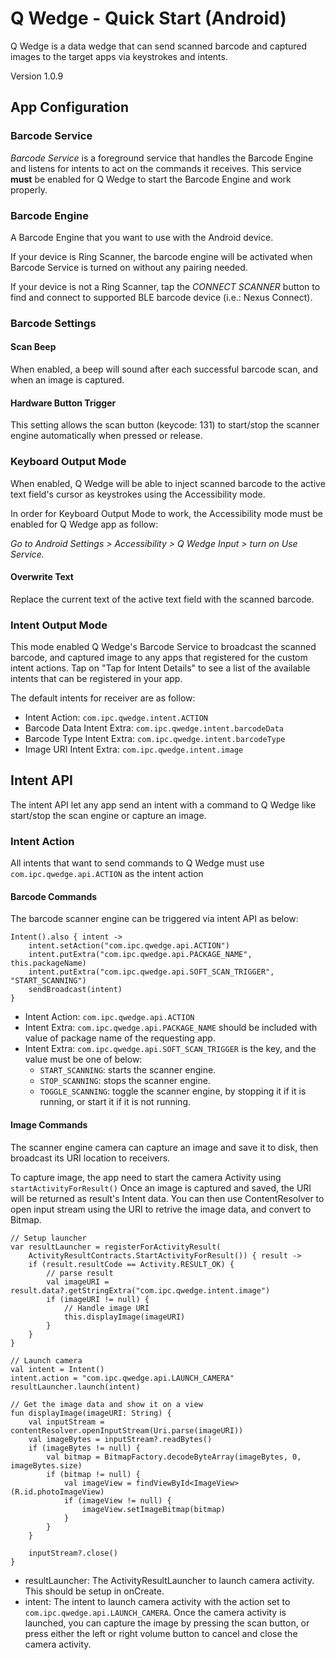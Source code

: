 # Q Wedge - Quick Start (Android) 

Q Wedge is a data wedge that can send scanned barcode and captured images to the target apps via keystrokes and intents.

Version 1.0.9

## App Configuration

### Barcode Service
*Barcode Service* is a foreground service that handles the Barcode Engine and listens for intents to act on the commands it receives. This service **must** be enabled for Q Wedge to start the Barcode Engine and work properly.

### Barcode Engine
A Barcode Engine that you want to use with the Android device.

If your device is Ring Scanner, the barcode engine will be activated when Barcode Service is turned on without any pairing needed.

If your device is not a Ring Scanner, tap the *CONNECT SCANNER* button to find and connect to supported BLE barcode device (i.e.: Nexus Connect). 

### Barcode Settings
#### Scan Beep
When enabled, a beep will sound after each successful barcode scan, and when an image is captured.

#### Hardware Button Trigger
This setting allows the scan button (keycode: 131) to start/stop the scanner engine automatically when pressed or release.

### Keyboard Output Mode
When enabled, Q Wedge will be able to inject scanned barcode to the active text field's cursor as keystrokes using the Accessibility mode. 

In order for Keyboard Output Mode to work, the Accessibility mode must be enabled for Q Wedge app as follow:

*Go to Android Settings > Accessibility > Q Wedge Input > turn on Use Service.*

#### Overwrite Text
Replace the current text of the active text field with the scanned barcode.

### Intent Output Mode
This mode enabled Q Wedge's Barcode Service to broadcast the scanned barcode, and captured image to any apps that registered for the custom intent actions. Tap on "Tap for Intent Details" to see a list of the available intents that can be registered in your app.

The default intents for receiver are as follow:
- Intent Action: `com.ipc.qwedge.intent.ACTION`
- Barcode Data Intent Extra: `com.ipc.qwedge.intent.barcodeData`
- Barcode Type Intent Extra: `com.ipc.qwedge.intent.barcodeType`
- Image URI Intent Extra: `com.ipc.qwedge.intent.image`

## Intent API
The intent API let any app send an intent with a command to Q Wedge like start/stop the scan engine or capture an image.

### Intent Action
All intents that want to send commands to Q Wedge must use `com.ipc.qwedge.api.ACTION` as the intent action

#### Barcode Commands
The barcode scanner engine can be triggered via intent API as below:
```
Intent().also { intent ->
    intent.setAction("com.ipc.qwedge.api.ACTION")
    intent.putExtra("com.ipc.qwedge.api.PACKAGE_NAME", this.packageName)
    intent.putExtra("com.ipc.qwedge.api.SOFT_SCAN_TRIGGER", "START_SCANNING")
    sendBroadcast(intent)
}
```
- Intent Action: `com.ipc.qwedge.api.ACTION`
- Intent Extra: `com.ipc.qwedge.api.PACKAGE_NAME` should be included with value of package name of the requesting app.
- Intent Extra: `com.ipc.qwedge.api.SOFT_SCAN_TRIGGER` is the key, and the value must be one of below:
    - `START_SCANNING`: starts the scanner engine.
    - `STOP_SCANNING`: stops the scanner engine.
    - `TOGGLE_SCANNING`: toggle the scanner engine, by stopping it if it is running, or start it if it is not running.

#### Image Commands
The scanner engine camera can capture an image and save it to disk, then broadcast its URI location to receivers. 

To capture image, the app need to start the camera Activity using `startActivityForResult()` Once an image is captured and saved, the URI will be returned as result's Intent data. You can then use ContentResolver to open input stream using the URI to retrive the image data, and convert to Bitmap.

```
// Setup launcher
var resultLauncher = registerForActivityResult(
    ActivityResultContracts.StartActivityForResult()) { result ->
    if (result.resultCode == Activity.RESULT_OK) {
        // parse result
        val imageURI = result.data?.getStringExtra("com.ipc.qwedge.intent.image")
        if (imageURI != null) {
            // Handle image URI
            this.displayImage(imageURI)
        }
    }
}

// Launch camera
val intent = Intent()
intent.action = "com.ipc.qwedge.api.LAUNCH_CAMERA"
resultLauncher.launch(intent)

// Get the image data and show it on a view
fun displayImage(imageURI: String) {
    val inputStream = contentResolver.openInputStream(Uri.parse(imageURI))
    val imageBytes = inputStream?.readBytes()
    if (imageBytes != null) {
        val bitmap = BitmapFactory.decodeByteArray(imageBytes, 0, imageBytes.size)
        if (bitmap != null) {
            val imageView = findViewById<ImageView>(R.id.photoImageView)
            if (imageView != null) {
                imageView.setImageBitmap(bitmap)
            }
        }
    }

    inputStream?.close()
}

```
- resultLauncher: The ActivityResultLauncher to launch camera activity. This should be setup in onCreate.
- intent: The intent to launch camera activity with the action set to `com.ipc.qwedge.api.LAUNCH_CAMERA`. Once the camera activity is launched, you can capture the image by pressing the scan button, or press either the left or right volume button to cancel and close the camera activity.
